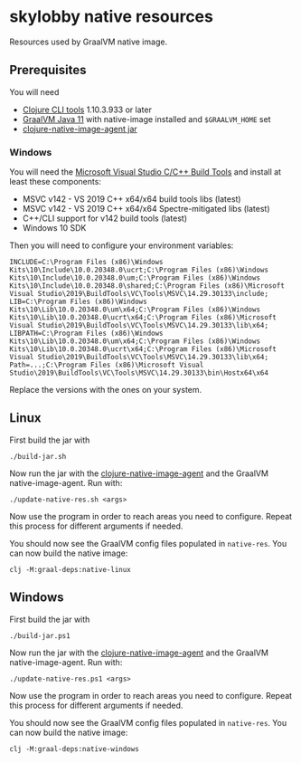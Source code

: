 # skylobby native resources

Resources used by GraalVM native image.

## Prerequisites

You will need

- [Clojure CLI tools](https://clojure.org/guides/getting_started) 1.10.3.933 or later
- [GraalVM Java 11](https://github.com/graalvm/graalvm-ce-builds/releases/tag/vm-21.3.0) with native-image installed and `$GRAALVM_HOME` set
- [clojure-native-image-agent jar](https://github.com/luontola/clojure-native-image-agent/releases)

### Windows

You will need the [Microsoft Visual Studio C/C++ Build Tools](https://visualstudio.microsoft.com/visual-cpp-build-tools/) and install at least these components:

- MSVC v142 - VS 2019 C++ x64/x64 build tools libs (latest)
- MSVC v142 - VS 2019 C++ x64/x64 Spectre-mitigated libs (latest)
- C++/CLI support for v142 build tools (latest)
- Windows 10 SDK

Then you will need to configure your environment variables:

```
INCLUDE=C:\Program Files (x86)\Windows Kits\10\Include\10.0.20348.0\ucrt;C:\Program Files (x86)\Windows Kits\10\Include\10.0.20348.0\um;C:\Program Files (x86)\Windows Kits\10\Include\10.0.20348.0\shared;C:\Program Files (x86)\Microsoft Visual Studio\2019\BuildTools\VC\Tools\MSVC\14.29.30133\include;
LIB=C:\Program Files (x86)\Windows Kits\10\Lib\10.0.20348.0\um\x64;C:\Program Files (x86)\Windows Kits\10\Lib\10.0.20348.0\ucrt\x64;C:\Program Files (x86)\Microsoft Visual Studio\2019\BuildTools\VC\Tools\MSVC\14.29.30133\lib\x64;
LIBPATH=C:\Program Files (x86)\Windows Kits\10\Lib\10.0.20348.0\um\x64;C:\Program Files (x86)\Windows Kits\10\Lib\10.0.20348.0\ucrt\x64;C:\Program Files (x86)\Microsoft Visual Studio\2019\BuildTools\VC\Tools\MSVC\14.29.30133\lib\x64;
Path=...;C:\Program Files (x86)\Microsoft Visual Studio\2019\BuildTools\VC\Tools\MSVC\14.29.30133\bin\Hostx64\x64
```

Replace the versions with the ones on your system.

## Linux

First build the jar with

```
./build-jar.sh
```

Now run the jar with the [clojure-native-image-agent](https://github.com/luontola/clojure-native-image-agent) 
and the GraalVM native-image-agent. Run with:

```
./update-native-res.sh <args>
```

Now use the program in order to reach areas you need to configure. Repeat this process for 
different arguments if needed.

You should now see the GraalVM config files populated in `native-res`. You can now build the native 
image:

```
clj -M:graal-deps:native-linux
```

## Windows

First build the jar with

```
./build-jar.ps1
```


Now run the jar with the [clojure-native-image-agent](https://github.com/luontola/clojure-native-image-agent)
and the GraalVM native-image-agent. Run with:

```
./update-native-res.ps1 <args>
```

Now use the program in order to reach areas you need to configure. Repeat this process for 
different arguments if needed.

You should now see the GraalVM config files populated in `native-res`. You can now build the native 
image:

```
clj -M:graal-deps:native-windows
```
